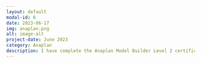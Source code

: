 ```yaml
---
layout: default
modal-id: 6
date: 2023-06-17
img: anaplan.png
alt: image-alt
project-date: June 2023
category: Anaplan
description: I have complete the Anaplan Model Builder Level 2 certification. Anaplan allows users to integrate and analyze data all within a unified platform, creating a single-source- of-truth from planning to decision-making
---
```

